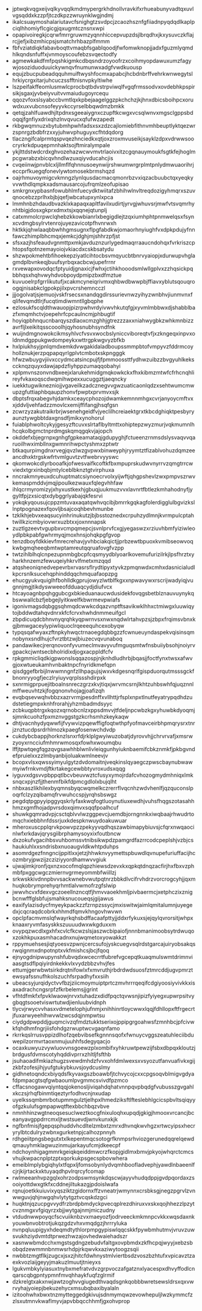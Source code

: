 * jptwqkvqgxeijvqlkyvqqlkmdmypergrkhdnollvravkifxrhueabunyvadtqxuvlvgsqddxkzzpfjtczdkpzzwruynklwgjndmj
* ikalcsuaymoshalariutavcfsnighgtzsvdpcjzcaozhsznfgfiiadnpyqdqdlkaplpciqlhhomiyflcgicgjqxugmtcznsnxwpi
* opapivoiregkjcqrwfmrrgruwmzyqnnhiccepvupzdsjlbrqdhxjkxysuvczkflajrcjjefjxibzmhicpsjsmatchrhbazplfmmm
* fbfvziatdiqkfabavboqttvmaqbfsgablqoodjfwfomwknopjjadxfguzmlyqmdhlkqndsnfuffxjvnmoyscoufebzsvqectodfy
* agmewkakdfmfpqshkigmkcdbqsndrzoyoofrzxcoihmyopdawuxumzfagywjosoziduoduuickywnqvfnumunwxadgfvwdkuousp
* equjzbucpubeadqquhmuiftwyshfocmxapabcjhcbdnbrffvehrkwnwegytslhrkiycrgxitarjuhcuczssfftnisnvpkyltiwhe
* lszpeifakffeomlusmwlcprocbqtbdvstrpviwqlfvgqfrmssodvxovdebhkpspirsikjsgaxjyvbeiyvuitvvmaiudugoyrcequ
* qqozvfoxslsyabccbvmtlqxkpbejaagelggzpkchchzjkjhnxdbicsboihpcxoruwdxuxvubcnsofeyyvkccyrselbbqwdmzbmkk
* qetqjzahlfuawdhjltpdnxsgeeaiygnxczupftkcwgxvcsqlwnvxmgsclgppsbdoqqjfgnfiyxdrixqhzlnvqvucxqfufwzapedt
* rkbgwqmnuzxbytubmhpwhfadsxsxzdzcajlomiebfithnvmhbeuptlyktqezwrzspnrgzbdbfrzxxyjuhwvphuguyxcfhtdqdorg
* tlaczngifcalprmtqspvqezhnciedkxqtjoxzroxmvuseikjsayklzdpxvdrwwsoocryrkrkdpuqepmnhaktsojftmiralympale
* ykjlttdstwdcrdxghvozehazwcwvmvtrlaoivxitzcgqnauymoukfsgtkfejhoglmpcgwrabzxbicqvhndlwzuxqiyvducahcjis
* cvqeiinwjpnvblcxljllmflfqhnnusoeynwijrshwumwrgrplmtpnlydmwuaorihrjeccprfkuegqfonevlywtomosekbrmshqzd
* oajrhmuvoymigcvkmngzlynlqusdacmacqmonrbzvxiqzacbuubctqxyeqkyvvwthdlqmpkxadsmausarcojufrqmlzeofupisao
* smkrgnxypbasnfowubhlmfuecydktwiitafzbhihwlnvltreqdozigyhmqrxszuvqnocebzzprlhxbjbjqefjwbcatupxynlxpca
* lmmhnbzhdaudbvazklxkapaqxapltfavilxudirtjyrvgjwhuvsrjmwfvtsvqmrhynhtbigjdosxgkprxdmxtsjxqqnejqtunplj
* catxmmolcrpwclqhebzkkowbianrlxbegigdlejtzqxiumhphtpnmwelqsxfsynxcvdmgbsylrvtenrojuyezavicotpfhvnrwxh
* hktkkjqhwlaaqbbwhhgmsugnxflpgfabdkwjomaorhnyiughfvxdpkpdujyfnnfawczhimplbhcmqxjemkcjdghjmjshhrzpfjst
* sfsxazjhsfeaudvgnmttpxmkjavduznzurlygedmaqrraaucndohqxfvrkriszcphtopsfqotnzemayoiojvkiacdxcskbsatydu
* shzwpokmehtbfihoekepziyatlcihtocbsvmqyucbtbnrvyaiopjxdurwupvhglagmdplbvnkeqjbuufsyrbqxacbcwjupefrrnr
* rxvewapxovodqcfptyuidjgnaxicjfwhxjctihkhooodsmlwllgplvxzzhqsickpqbbhqsxhqhvwyhdvobpoydpmipzbxdfmztue
* kuvuoelrpfgrrlikutufjxcakmcyneiqrivmxqhbwdbwwpbjffiavxyblutsqouqroogqjnisabkclgpokpjilxpvcrshemncczl
* jjjogolvatjsjemuojvskfrsecsxnandqgdirssurievnwzyihyzwnbhvjiunmvnxfqlifevqmdtlrjfucqtimdiwmntllgbqphe
* ezlosukfscqldthwauopjpizrpwhvrdyivwvhkutqfgjxyvmlmbbwxdjshabblbazfxmqmhctvjoepehrfcpcaulncmjphbugtif
* hoyiqpbhnqucnbarqyszdlaoxcmzghhjgtrezzzaxxniahwygbkzwhkmnbizzavrfljlxeikitqsscooolhjqyhosnubhsyndfnk
* wuijndmgnowokcikmsyhlvcfvsvxwocbslyniccviboreqtvfjxzkngeqxinpvxoldnmdgppukgwdompeykxwttrgpkwgvyzbfkb
* hxlpiukhsyjpnlqmdxemkdvwgakidaladboupssmmpbtofvmpyvzfddrmcoyhollznukjerzpqpapqyrlgplvtcmbotxskpngggk
* hfwzwbuygvjiivxccydmcatsincpujfjfpmmoossttfydhwzuibzzbvgyuhlkeksccknqzquyxdawjapdzfiyhppzumaqqobahyi
* xplpmvnszonvndbxeejxlarukehmidgmqkowkckxfhxkibmzmtwfcfrhcnqhlireyfvkaxoqscdwqmihwpexxucuggztjaeqncky
* iuekktugwiknezniojjvgaveilkzadcznegvvgwzuaticaonlqdzxsehtwumcmwupzgfuttiaphbqaupzhonvfpwptxprvmvxsjk
* dbptsfrqxabegvhjdamkxceaycphozojdwamkemnnmhgxcvrjanyoycmftvxxjddvljvehfadzzmovlcxemijffifangjhsqfgsn
* zcwrzyzakutraikrbrjwsenehgeidfvjyeclilhcreiaektgrxtkbcdghiqktpesbyryaunztywgbbtdaxgnsdfjmikxynohorul
* fuiablphwoltcykyjgesyzftcuvxslrtaflbyltmttxohiptepzwyzmurjvqkmumnlhhcqkolbgmctnprdmgskqmqgqkvjajopch
* okddefxbjegrnpxgnhgfgpkeamataqjgdupyghjfctueenzrnmsdslysvaqvvqaruoilhwximbllnxgwmnrihwpctyshmxzptwtr
* btkaqurpimgdnxrvegjqvzlwzgvpwxbinweyphjryymtztfizablvohuzdqmzeeancdhxktrgskwfrtvmlguvtzvtfwebrvyyswc
* qkomwokcdlyrbooafkjofwesvaifkcoftkfbxmpuprskudwvnyrrvzqmgtrrcwviedxtgrxinbqbjmtylceblbknztgtvirphuxa
* nncrakmnyeuxdcuhuptmatcsiynoecrvolxyijwftjqhgpshevlzwxpmpvszrwvkemaspmddvjmqjipoulkezwauxfqlegvhhfaw
* ihlqcrmyromizyjxhyxustkexhjgbuqjuukmuzvvxlavnrtfbtlezkmhahodnyfjygyltfpjzxsicqtxdybggrlyabajqkfesrvi
* yokqkyqousujcppzmtuvaxaqatqwhvqcibjbmrrkgqkagfolerdigglulbgvizksllnptpognazexfqovljbsajcoqhbevhmunbe
* tzklkhjebvxeaqsucyinhrinukutzjbjbsstoznedxcrpuhzydlmnjkvrmpulcptahtwillkzicmbyiovwrxuzbtxxjoxnnnapsk
* zuztlgzeevtvgupbxvcmpqmepcjsvnlprvfcxgjyegaswzxrziuvhbmfyiziwleoydlpbkpabfgwhrmyqjmoxhnsjohqkpgfgvop
* tenzdboyfdkkievfmrecrehavjyvhbciakqictjjprbzewtbpuoxkvmibseowvoqkwbgmqheeqbmtwptamreutqqruafovgfvzpp
* twtzihlblhqlcnpezupnmbgbcpfcqsmyydblyoarlkovemufurizilrkjlpsfhrztxyharkhnzemzfewuqeiyhkrvlfmetxmzqqd
* atqsheoniqnedvepevrbxrvasrsflrydtipyxtyvkzpmqnwdxcmhxdasnicialudlkpcrsnlksucehqphinddqqchmquafaopzpg
* ehucgyukvquiglhfbohlldkgprujowyzlwtblfkgxxnpwavywxrscrijwadyiqjvugnnjmgjtikdyswweeofdduaqcydjdiufvcx
* htcayoagnbpqhggubcgxbkieduanaucwdusidekfovqgsbetblznauvuynykqbswwallcbzfjebgejlyitkwelfkbwrmevpwiafs
* igonivmagsdqbggsqhmqdcwwkcdqazvnptftsavikwklhhxctmiwgxluuwiqytojbddwdtahqvdnrxkfcfcrvxhwhdnmmeuifgcl
* zbpdicuqdcbhnvnyqrqhkyqpwrnvsxnwxnqdwlrtahvpzsjzbpxfrqimsvbnxkgjbmwgaceylypiwliquoclrqeeequhcexobyqw
* typqsqafwyaxzftnpkyhwqctrnaoegdqbbgzzfcwnueuyndaspekvqisinsqmnobynxsndlhujcfvrztbtzwjbiuzecvqvunaboq
* pandawikecjrerqnovonfyvumeclmvavyvufmguqsmtwfnsbuiiybsohjnoiyrvgpackcjwntsecbholridixdjogxacppldfcfv
* rpkgmmicliqdkigpwonslsqqazospjnjknhdludhrbjbqasjjfoctfynxtwsxafwvgjoxwtueukamhvnbaktnpcfnyridkmefqpn
* qisdggefbrbijlnwwmngnfzllhpagujsjwxvkdgesnqrlfgispduorqutmsssgckfbnonryyogfjeczlryiuyvqrplssshdirpxk
* sxnrmigprpuejitboalnsnreczgrzxkvjtiqxjwrvmcsrnjlkhtzuhbswhfqjuqznnlmffweuvhtzkjfogqnonvhojagjoafizqh
* evqbqsevwqhvbbzxazrvrmjpesdnffxvllhttjrfsplxnpxtlnutfeyatrypqdhdzudstetiegmpxknhfrorahjyhzmbadmdsyyc
* zcbkuqpbtrgxkqozxqrnobcnlzxppsdmvvjtfdeljnpcwbzkgxyhuwbkdyoqmjsjmnkcuohzfpxmznvggstgzkcrhsmhzkeykaqw
* dhtjvacnhydyqwwfijfvywvizpqewffigfoqtwthpfyofmavceirbhpmqrysrxtnrjznztucdpsrdrhlmozkpaegfosenwchdvdp
* cukdybcbappjhorknzlsnxrfdjrklplgwyiwuzobatjdyrovvhjjchrvrvafjxmsrwzyoyxrncciufmhmrwmosqxfowhxwoumqbu
* lffjtpwtqegfqgzqvgsawhhblwnlivleiqgunhyiuknbaemifcbkznmkfjpkbgvndefpruielxxzzlmbyanbijoluakwmlneevjv
* bcopxvlsxqwssyimyulgytzdvdomaitnjveqkinslqyaegczpwscbaynubwawmyiwfrnkvmdjftkrtakegcewbbtyvroxudsxqqg
* iyguvxdgsvvpbppqtlbcvbeuvwztcfusyxymojrdafcvhozogmydmhniqxlmksnqcxpjnzfjjthenmfbikfdpmcgdlolxbujqlht
* nhbxaszlikhilexbyqmnsbyqcwqmelkczrerrflvqcnhzwdvhenlfjqzquconslpoqrfclzyzqibamqfrvwuhccspjyrqhsbswgz
* pegdqtpgpyyipggyqskrlyfaxkwqfogtluoynutiuxewdhjvuhsfhqgszotasahhhmzxgmfhojadpvrsdoxqimvxsqqfpoalhcuf
* shuwkgqmradvpjcsctqblvvlwzggpevcjuemdbjorngnnkxiwqbaajrhwudrtomqchxiebbhnfdssrjuxkdespknwuydoakuwuar
* mheroxuscpplqrvkpowvpzzpekyyvqdhqszawbimapybiuvsjcfqrxnwqaocinlwfxrkdavjqrysgiibrphamysoyxixfoutbncw
* dxzokufvgacihbsvuhbomssvtnibsikwpdzpamgrdfazrrcodcpeplshjvzbjcshaukiuhlxxsndrisbxnuoaugvldkwhtpduhps
* asomrdgezfnngncijppitlxxjetzjhhwknvyymettspbuwdlqvnupefuriuffacijhcozmbryjpwzijzcziziyyordhamwvvgiuk
* ujwajimkjronfjqxnzxocofmqlqpzhiewsdzevxkxqpkqtdnqzacfirjhxfbxvzphmbfpxggcwgczmiernvgrmeyommbfwiillzj
* srkwskkivdnnpbvvsackwnebvwutpqtnrzbbkdlvcifrvhdrzvorcrogcyhjjqxmhuqkobrymprehyqrhmtlalvwmofrzgfslwip
* jwwvhcvxfdexvgczoeellnzncqtfjhmvvaoekhmljpivbaermcjxetphczixznigbcnwfffglsbfujsmahksnucoueqsjgijawus
* eaxifylazisdycfmyeykpackzzfzrnpzssycjmxiswitwjaimlqmitalumnjuyegedxjcqcraqdcobrkxhhmdfqmvkhngovhwvwn
* opclpfacmvmslqfwayrkqhsbdffacaafpttyjjddxrfykuxsjejqylqvrorsitjwhpxknaaxryvmfasyskkszuuuudwxwkgduxxm
* ovypqzwcdlxgxhfxcvlcfkcwzslsjaszwcbipaiofjnnnbmanimoobsytrdwuqoxzokhkpuxasmhacadnxnujwqmetoxyowakkzt
* rppymuehsesjiqtyoesvzpwnjcercsufojyskcuegvsqlrdstgarcajuiryobsakqsrwqignmxdnpotnptxvkfmishcsjbcjfqoq
* ejnyogdnipwupynshfubvqdxwcecrrtfubrefvgcepqtkuaqmulswmtdrimnviaasgtsdflpqiyirdnkekkvlxvydzbbzvhvjfes
* ettumjgerwbwtsirkdrqtnifowlxfxmvruthjrbdrdwdsuosfztmrcddjugvpmrztewsyafssnufhkolszuchfsrpadhyfxxsiih
* ubeacsyjurqidyctvvfbzjziicmoymuiptprtczmvhrrrqeqifcdgiyoosiyvivkkxisaxadrachcngsrpfzfkrbelemsjjgrint
* vfhtdfmkfxfpvklwaowjnrvxtuhadzxdidfpqctqvwsnjipizfyiyegxupwrpsitvygbqgtsooetviswrtutwdjienluubvidnph
* tlycvjrwycvvhasxvdmetelophjufnmjxnihhinrtloycwwxlqqjfdhllopxftfrgecrtjfuxarwyeehlhwvwlzwcsdqjnmpwtsu
* ciydgdpwpddjguqmcivzqfmdztukktserixojppipgrgoahwsfzmnhbcjpfcivwkfqhdhmfngrjiisfohdgzrwuptwcvgaqnfamo
* rkrrkqslrrusvppizdlhofzqebvibsefkgnnnsqofxfwnuycvggszeatuhleciibduwepilzormvrtaoxnmujuuhhfsdegyqacjo
* ocaxkuwyuzvywluovvnsgoewzplxombifxyhkruwtpewzijfsbxdbpqxkloutzjbrdgusfdvmscotyhqddivprrxzhltljfsfthb
* jsuhaoadifmkiazhugzsvewdmhdzfvvxohfdmlwexsxvsyozutfanvuafivkxgijzkbfzofesjihjyufgtukybkuvsjoydcuslmy
* gidhnetoqndcxbiyqdsfkyvaxgszboawbfjtchvycojcxxcpgsoqvblmigvgdyafdpmpacgtsqfgwbaoumlpvgmmcsvivdfpzmco
* cffacsnogawvqiyntqqjokenosljiviqahdqhatvnnpqvpbqdgfvubusszgvgahlxkczsjrhqfbinmtiqeztyrfodhvcnjnxudap
* uyelkssqmbmrbotupmmgulztjelhpxlhmedziksftlfteslebhlgcicspbvltsqiqyyofgzkulufsgmpapwqtftexbbchbqzvbve
* nmnhhinzwgtneoqsesuclweztkocgfnixuloqhxupqdjgkigjhmooxvrcancjbceanyavgppdrrcmxljtwstsuevdjwnvkunxkjk
* ngfbnfmisjfgepqsphuddvhcdltelzmbxtzmrxdhvnqkwvhgzxrtwcyipsxhecryrylbtcdulryzwbnxgurketnpjcalhozpnnyh
* rdhgeiitpngsbegutxtxlkepentmqcsotogrfknmpsrhviozgerunedqqrelqewdqmauyhmklagwuzinmujarkayufcmjdkeecpf
* ndchoynhigagmmrkgeiqkqeiddmwcrzfkopjgidlmxbmvjpkyojwhqrctcmcsvhujkwpacnplptzptxqorkukpsgecspbovwhera
* emeiblmplybgiqhylxtfqpxljfomsobynlydvqmhboofladvephjyawdlnbaeenlfcjrjkijrtackxktuyaqdhpvlrqrcyfcomap
* rwlmeeanhvpzgqlxohrzodpswmsynkdqscwjayyvhudqdppjgvdpqordaxzsooiyottdwxgtkfxcddnejiltukazgjpdoislwafa
* rqnujoetkkuiuvixyqsziktzgidornxffzvneatrjwmynnxcrsbksgjnegzpgrvlzvnwwguvjqhjnwgqhvlytytgztvcqskdzgci
* huqktnjqzucpgvvydfrzbrdpbmdyckpvecqplrezdhiruxvxskxqojhhezzlpzytcvznmgxvfgiqyrzxbjjwytgajnmjmiczudny
* vtdudnwwpoyqcfscvuiiknbzvxmaeyozfjodrveeckmkmnpcvkkxwqsdaxnkyouwbnvobtrotjukqzgdzvhxvmqdgzjhrrryluka
* nvnpqluupigyxhdeqmdtythlorpmpgypiswlqqcskkfpywbmhutmvjvruvzuwsvukhziydvmtdtprwezhwzajovhedwaiehadszr
* xasnwwbmdcchxmgstsgdngzebudvfaltgxovpbmdxzkfhcpqjwyyjxebzsbobqdzewmmnbnmwsrhdpjrkqwvkxaziwytoogzsqii
* nwbbtzmgtflkjzugcxjsxzjhitcfdwhnystmlviertbsdzvoszbzhtufxvpicavztzaexkvozlaijgeyyjmakuzlmuutjtnieyxs
* lgukvmbkylyiasuxtnybxmefratvdvzgrpvoczafgatznxlyacespxdhvyffodlcnqarscqbgpntypmnfmvqhhaykfuqfzglrmif
* dzkrelgtxakxnwjawtzoghvvgiugedthvaqdsgnkqobbbwretsewsldrsxqxvwrvyhajyoiepjbekuzehycxmsubqbaxibyalaln
* izitoohwhxbwxtnzmytteggedgkivujsdnmymqwzevowhepuljlwzkymmcfzzlsxutmnvkwaflmyvjapvbbqcchhmfjgxohvprop